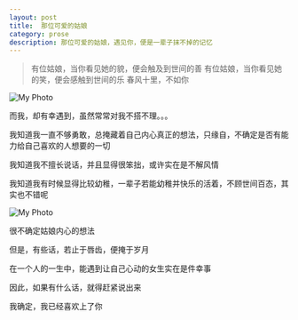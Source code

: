 ```yaml
---
layout: post
title:  那位可爱的姑娘
category: prose
description: 那位可爱的姑娘，遇见你，便是一辈子抹不掉的记忆
---
```



> 有位姑娘，当你看见她的貌，便会触及到世间的善
> 有位姑娘，当你看见她的笑，便会感触到世间的乐
> 春风十里，不如你

![My Photo](http://ww2.sinaimg.cn/bmiddle/9fcdce0djw1es0mdr8yksj20c80ed751.jpg)

而我，却有幸遇到，虽然常常对我不搭不理。。。

我知道我一直不够勇敢，总掩藏着自己内心真正的想法，只缘自，不确定是否有能力给自己喜欢的人想要的一切

我知道我不擅长说话，并且显得很笨拙，或许实在是不解风情

我知道我有时候显得比较幼稚，一辈子若能幼稚并快乐的活着，不顾世间百态，其实也不错呢

![My Photo](http://images.enet.com.cn/egames/articleimage/201110/20111013104602772.jpg)

很不确定姑娘内心的想法

但是，有些话，若止于唇齿，便掩于岁月

在一个人的一生中，能遇到让自己心动的女生实在是件幸事

因此，如果有什么话，就得赶紧说出来

我确定，我已经喜欢上了你






